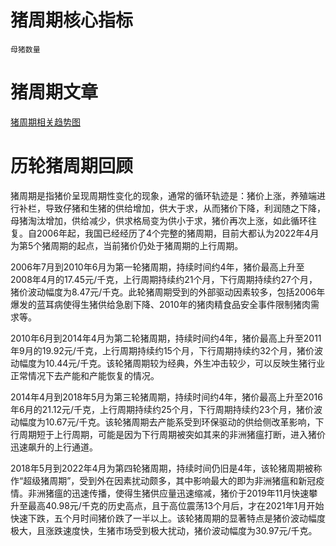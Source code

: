 
# 猪周期核心指标
	母猪数量
	
# 猪周期文章
[猪周期相关趋势图](https://finance.sina.com.cn/money/future/wemedia/2022-12-28/doc-imxyfqmk9344145.shtml)

# 历轮猪周期回顾

猪周期是指猪价呈现周期性变化的现象，通常的循环轨迹是：猪价上涨，养殖端进行补栏，导致仔猪和生猪的供给增加，供大于求，从而猪价下降，利润随之下降，母猪淘汰增加，供给减少，供求格局变为供小于求，猪价再次上涨，如此循环往复。自2006年起，我国已经经历了4个完整的猪周期，目前大都认为2022年4月为第5个猪周期的起点，当前猪价仍处于猪周期的上行周期。

2006年7月到2010年6月为第一轮猪周期，持续时间约4年，猪价最高上升至2008年4月的17.45元/千克，上行周期持续约21个月，下行周期持续约27个月，猪价波动幅度为8.47元/千克。此轮猪周期受到的外部驱动因素较多，包括2006年爆发的蓝耳病使得生猪供给急剧下降、2010年的猪肉精食品安全事件限制猪肉需求等。

2010年6月到2014年4月为第二轮猪周期，持续时间约4年，猪价最高上升至2011年9月的19.92元/千克，上行周期持续约15个月，下行周期持续约32个月，猪价波动幅度为10.44元/千克。该轮猪周期较为经典，外生冲击较少，可以反映生猪行业正常情况下去产能和产能恢复的情况。

2014年4月到2018年5月为第三轮猪周期，持续时间约4年，猪价最高上升至2016年6月的21.12元/千克，上行周期持续约25个月，下行周期持续约23个月，猪价波动幅度为10.67元/千克。该轮猪周期去产能系受到环保驱动的供给侧改革影响，下行周期短于上行周期，可能是因为下行周期被突如其来的非洲猪瘟打断，进入猪价迅速飙升的上行通道。

2018年5月到2022年4月为第四轮猪周期，持续时间仍旧是4年，该轮猪周期被称作“超级猪周期”，受到外在因素扰动颇多，其中影响最大的即为非洲猪瘟和新冠疫情。非洲猪瘟的迅速传播，使得生猪供应量迅速缩减，猪价于2019年11月快速攀升至最高40.98元/千克的历史高点，且于高位震荡13个月后，才在2021年1月开始快速下跌，五个月时间猪价跌了一半以上。该轮猪周期的显著特点是猪价波动幅度极大，且涨跌速度快，生猪市场受到极大扰动，猪价波动幅度为30.97元/千克。


